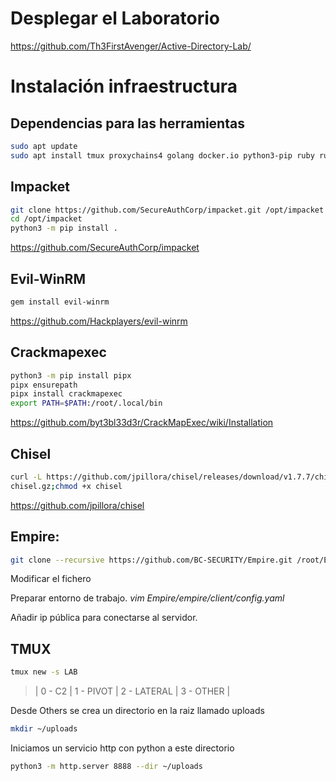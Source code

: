 # Desplegar el Laboratorio
https://github.com/Th3FirstAvenger/Active-Directory-Lab/


# Instalación infraestructura
## Dependencias para las herramientas
```bash
sudo apt update
sudo apt install tmux proxychains4 golang docker.io python3-pip ruby ruby-dev python3.8-venv -y
```

## Impacket

```bash
git clone https://github.com/SecureAuthCorp/impacket.git /opt/impacket
cd /opt/impacket
python3 -m pip install .
```
https://github.com/SecureAuthCorp/impacket

## Evil-WinRM
```bash
gem install evil-winrm
```
https://github.com/Hackplayers/evil-winrm

## Crackmapexec 
```bash
python3 -m pip install pipx
pipx ensurepath
pipx install crackmapexec
export PATH=$PATH:/root/.local/bin
```
https://github.com/byt3bl33d3r/CrackMapExec/wiki/Installation

## Chisel

```bash
curl -L https://github.com/jpillora/chisel/releases/download/v1.7.7/chisel_1.7.7_linux_amd64.gz -o chisel.gz;gzip -d
chisel.gz;chmod +x chisel
```
https://github.com/jpillora/chisel

## Empire: 

```bash
git clone --recursive https://github.com/BC-SECURITY/Empire.git /root/Empire 
```

Modificar el fichero 

Preparar entorno de trabajo. 
_vim Empire/empire/client/config.yaml_

Añadir ip pública para conectarse al servidor. 


## TMUX

```bash
tmux new -s LAB
```
> | 0 - C2 | 1 - PIVOT | 2 - LATERAL | 3 - OTHER |

Desde Others se crea un directorio en la raiz llamado uploads

```bash
mkdir ~/uploads
```

Iniciamos un servicio http con python a este directorio

```bash
python3 -m http.server 8888 --dir ~/uploads
```
